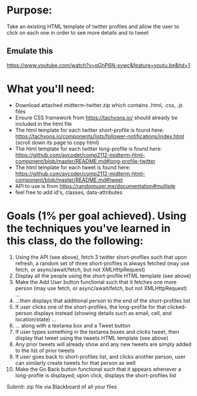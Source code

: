 	
# Purpose: 
Take an existing HTML template of twitter profiles and allow the user to click on each one in order to see more details and to tweet

## Emulate this
https://www.youtube.com/watch?v=qGhP6N-xywc&feature=youtu.be&hd=1

# What you'll need:

- Download attached midterm-twitter.zip which contains .html, .css, .js files
- Ensure CSS framework from  https://tachyons.io/ should already be included in the html file
- The html template for each twitter short-profile is found here:  https://tachyons.io/components/lists/follower-notifications/index.html  (scroll down its page to copy html)
- The html template for each twitter long-profile is found here:  https://github.com/avcoder/comp2112-midterm-html-component/blob/master/README.md#long-profile-twitter 
- The html template for each tweet is found here:  https://github.com/avcoder/comp2112-midterm-html-component/blob/master/README.md#tweet
- API to use is from  https://randomuser.me/documentation#multiple
- feel free to add id's, classes, data-attributes

# Goals (1% per goal achieved).  Using the techniques you've learned in this class, do the following:

1. Using the API (see above), fetch 3 twitter short-profiles such that upon refresh, a random set of three short-profiles is always fetched (may use fetch, or async/await/fetch, but not XMLHttpRequest)
1. Display all the people using the short-profile HTML template (see above)
1. Make the Add User button functional such that it fetches one more person (may use fetch, or async/await/fetch, but not XMLHttpRequest) ...
1. ...then displays that additional person to the end of the short-profiles list 
1. If user clicks one of the short-profiles, the long-profile for that clicked-person displays instead (showing details such as email, cell, and location/state) ...
1. ... along with a textarea box and a Tweet button
1. If user types something in the textarea boxes and clicks tweet, then display that tweet using the tweets HTML template (see above) 
1. Any prior tweets will already show and any new tweets are simply added to the list of prior tweets
1. If user goes back to short-profiles list, and clicks another person, user can similarly create tweets for that person as well
1. Make the Go Back button functional such that it appears whenever a long-profile is displayed; upon click, displays the short-profiles list


Submit: zip file via Blackboard of all your files
